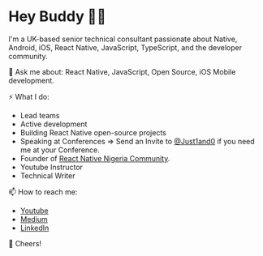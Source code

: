 # Hey Buddy 👋🏾

I'm a UK-based senior technical consultant passionate about Native, Android, iOS, React Native, JavaScript, TypeScript, and the developer community.

💬 Ask me about: React Native, JavaScript, Open Source, iOS Mobile development.

⚡️ What I do:

- Lead teams
- Active development
- Building React Native open-source projects
- Speaking at Conferences => Send an Invite to [@Just1and0](https://twitter.com/just1and0) if you need me at your Conference.
- Founder of [React Native Nigeria Community](https://twitter.com/reactnativeng).
- Youtube Instructor 
- Technical Writer

📫 How to reach me:   
- [Youtube](https://www.youtube.com/channel/UC8q5ykZI0T4yLtYAo1g63WA?view_as=subscriber)
- [Medium](https://medium.com/@just1and0)
- [LinkedIn](https://www.linkedin.com/in/just1and0/)

🥂 Cheers!
